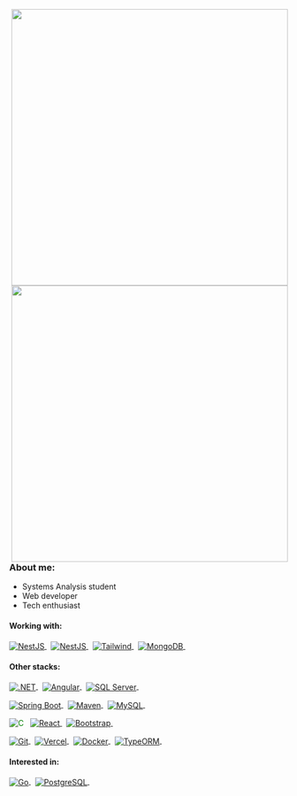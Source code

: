 <picture>
	<source align="right" width="500px" media="(prefers-color-scheme: dark)" srcset="https://github-readme-stats.vercel.app/api/wakatime?username=cesarbrancalhao&hide_border=true&theme=transparent&text_color=f1f1ee&title_color=2f81f7&custom_title=Most%20used%20languages&layout=compact" alt=" ">
	<img align="right" width="500px" src="https://github-readme-stats.vercel.app/api/wakatime?username=cesarbrancalhao&hide_border=true&theme=transparent&text_color=4b4b4b&title_color=2f81f7&custom_title=Most%20used%20languages&layout=compact" alt=" ">
</picture>
<picture>
	<source align="right" width="500px" media="(prefers-color-scheme: dark)" srcset="https://github-readme-stats.vercel.app/api?username=cesarbrancalhao&show_icons=true&count_private=true&hide_border=true&theme=transparent&rank_icon=github&text_color=f1f1ee&icon_color=2f81f7&title_color=2f81f7&show=prs_merged&hide=contribs&text_bold=false&custom_title=GitHub%20Stats"  alt=" ">
	<img align="right" width="500px" src="https://github-readme-stats.vercel.app/api?username=cesarbrancalhao&show_icons=true&count_private=true&hide_border=true&theme=transparent&rank_icon=github&text_color=4b4b4b&icon_color=0969da&title_color=0969da&show=prs_merged&hide=contribs&text_bold=false&custom_title=GitHub%20Stats" alt=" ">
</picture>
<div>
	
### About me:
- Systems Analysis student
- Web developer
- Tech enthusiast
	
#### Working with:
<div>
<p>

<a href="https://nestjs.com/" target="_blank">
  <picture>
    <source align="center" media="(prefers-color-scheme: dark)" srcset="https://img.shields.io/badge/-NestJS-05122A?style=flat&logo=nestjs&logoColor=fefefa" alt="NestJS"/>
    <img align="center" src="https://img.shields.io/badge/-NestJS-0969da?style=flat&logo=nestjs&logoColor=ffffff" alt="NestJS"/>
  </picture>
</a>&nbsp;

<a href="https://nextjs.org//" target="_blank">
  <picture>
    <source align="center" media="(prefers-color-scheme: dark)" srcset="https://img.shields.io/badge/-NextJS-05122A?style=flat&logo=next.js&logoColor=fefefa" alt="NextJS"/>
    <img align="center" src="https://img.shields.io/badge/-NestJS-0969da?style=flat&logo=nestjs&logoColor=ffffff" alt="NestJS"/>
  </picture>
</a>&nbsp;

<a href="https://tailwindcss.com/" target="_blank">
  <picture>
    <source align="center" media="(prefers-color-scheme: dark)" srcset="https://img.shields.io/badge/-Tailwind-05122A?style=flat&logo=tailwindcss&logoColor=fefefa" alt="Tailwind"/>
    <img align="center" src="https://img.shields.io/badge/-Tailwind-0969da?style=flat&logo=tailwindcss&logoColor=ffffff" alt="Tailwind"/>
  </picture>
</a>&nbsp;

<a href="https://www.mongodb.com/" target="_blank">
  <picture>
    <source align="center" media="(prefers-color-scheme: dark)" srcset="https://img.shields.io/badge/-MongoDB-05122A?style=flat&logo=mongodb&logoColor=fefefa" alt="MongoDB"/>
    <img align="center" src="https://img.shields.io/badge/-MongoDB-0969da?style=flat&logo=mongodb&logoColor=ffffff" alt="MongoDB"/>
  </picture>
</a>&nbsp;
</p><p>
<!--( 
<a href="https://www.typescriptlang.org/" target="_blank">
  <picture>
    <source align="center" media="(prefers-color-scheme: dark)" srcset="https://img.shields.io/badge/TypeScript-05122A?style=flat&logo=typescript&logoColor=fefefa" alt="TypeScript"/>
    <img align="center" src="https://img.shields.io/badge/TypeScript-0969da?style=flat&logo=typescript&logoColor=ffffff" alt="TypeScript"/>
  </picture>
</a>&nbsp;
<a href="https://expressjs.com/" target="_blank">
  <picture>
    <source align="center" media="(prefers-color-scheme: dark)" srcset="https://img.shields.io/badge/-Express.js-05122A?style=flat&logo=express&logoColor=fefefa" alt="EX"/>
    <img align="center" src="https://img.shields.io/badge/-Express.js-0969da?style=flat&logo=express&logoColor=ffffff" alt="EX"/>
  </picture>
</a>&nbsp;
<a href="https://nodejs.org/en" target="_blank">
  <picture>
    <source align="center" media="(prefers-color-scheme: dark)" srcset="https://img.shields.io/badge/-NodeJS-05122A?style=flat&logo=node.js&logoColor=fefefa" alt="Node.js"/> 
    <img align="center" src="https://img.shields.io/badge/-NodeJS-0969da?style=flat&logo=node.js&logoColor=ffffff" alt="Node.js"/>
  </picture>
</a>&nbsp; 
)-->
</p>
</div>

#### Other stacks:
<div>
<p>
<!--<a href="https://learn.microsoft.com/pt-br/dotnet/csharp/" target="_blank" style="text-decoration: none; color: green;">
  <picture>
    <source align="center" media="(prefers-color-scheme: dark)" srcset="https://img.shields.io/badge/C%23-05122A?style=flat&logo=c%23&logoColor=fefefa" alt="C#"/>
    <img align="center" src="https://img.shields.io/badge/C%23-0969da?style=flat&logo=c%23&logoColor=ffffff" alt="C#"/>
  </picture>
</a>&nbsp;-->

  <a href="https://dotnet.microsoft.com/pt-br/" target="_blank">
  <picture>
    <source align="center" media="(prefers-color-scheme: dark)" srcset="https://img.shields.io/badge/-.NET Core-05122A?style=flat&logo=.net&logoColor=fefefa" alt=".NET"/>
    <img align="center" src="https://img.shields.io/badge/-.NET Core-0969da?style=flat&logo=.net&logoColor=ffffff" alt=".NET"/>
  </picture>
</a>&nbsp;

<a href="https://angular.io/" target="_blank">
  <picture>
    <source align="center" media="(prefers-color-scheme: dark)" srcset="https://img.shields.io/badge/-Angular-05122A?style=flat&logo=angular&logoColor=fefefa" alt="Angular"/>
    <img align="center" src="https://img.shields.io/badge/-Angular-0969da?style=flat&logo=angular&logoColor=ffffff" alt="Angular"/>
  </picture>
</a>&nbsp;

<a href="https://learn.microsoft.com/en-us/sql/sql-server/?view=sql-server-ver16" target="_blank">
  <picture>
    <source align="center" media="(prefers-color-scheme: dark)" srcset="https://img.shields.io/badge/-SQL Server-05122A?style=flat&logo=microsoft-sql-server&logoColor=fefefa" alt="SQL Server"/>
    <img align="center" src="https://img.shields.io/badge/-SQL Server-0969da?style=flat&logo=microsoft-sql-server&logoColor=ffffff" alt="SQL Server"/>
  </picture>
</a>&nbsp;
</p>
</div>
<div>
<p>
<!-- <a href="https://www.java.com/en/" target="_blank" style="text-decoration: none; color: green;">
 <picture>
  <source align="center" media="(prefers-color-scheme: dark)" srcset="https://img.shields.io/badge/-Java-05122A?style=flat&logo=oracle&logoColor=fefefa" alt="Java"/>
  <img align="center" src="https://img.shields.io/badge/-Java-0969da?style=flat&logo=oracle" alt="Java"/>
 </picture>
</a>&nbsp; -->

<a href="https://spring.io/projects/spring-boot/" target="_blank">
  <picture>
    <source align="center" media="(prefers-color-scheme: dark)" srcset="https://img.shields.io/badge/-Spring Boot-05122A?style=flat&logo=spring&logoColor=fefefa" alt="Spring Boot"/>
    <img align="center" src="https://img.shields.io/badge/-Spring Boot-0969da?style=flat&logo=spring&logoColor=ffffff" alt="Spring Boot"/>
  </picture>
</a>&nbsp;

<a href="https://maven.apache.org/" target="_blank">
  <picture>
    <source align="center" media="(prefers-color-scheme: dark)" srcset="https://img.shields.io/badge/-Maven-05122A?style=flat&logo=Apache%20Maven&logoColor=fefefa" alt="Maven"/>
    <img align="center" src="https://img.shields.io/badge/-Maven-0969da?style=flat&logo=Apache%20Maven&logoColor=ffffff" alt="Maven"/>
  </picture>
</a>&nbsp;

<a href="https://www.mysql.com/" target="_blank">
  <picture>
    <source align="center" media="(prefers-color-scheme: dark)" srcset="https://img.shields.io/badge/-MySQL-05122A?style=flat&logo=rxdb&logoColor=fefefa" alt="MySQL"/>
    <img align="center" src="https://img.shields.io/badge/-MySQL-0969da?style=flat&logo=rxdb&logoColor=ffffff" alt="MySQL"/>
  </picture>
</a>&nbsp;
</p><p>
<a href="https://learn.microsoft.com/en-us/cpp/c-language/?view=msvc-170" target="_blank" style="text-decoration: none; color: green;">
  <picture>
    <source align="center" media="(prefers-color-scheme: dark)" srcset="https://img.shields.io/badge/-C++-05122A?style=flat&logo=c%2B%2B&logoColor=fefefa" alt="C"/>
    <img align="center" src="https://img.shields.io/badge/-C++-0969da?style=flat&logo=c%2B%2B&logoColor=ffffff" alt="C"/>
  </picture>
</a>&nbsp;

<a href="https://rust-lang.org/" target="_blank">
  <picture>
    <source align="center" media="(prefers-color-scheme: dark)" srcset="https://img.shields.io/badge/-Rust-05122A?style=flat&logo=rust&logoColor=fefefa" alt="React"/>
    <img align="center" src="https://img.shields.io/badge/-Rust-0969da?style=flat&logo=rust&logoColor=ffffff" alt="React"/>
  </picture>
</a>&nbsp;

<a href="https://getbootstrap.com/" target="_blank">
  <picture>
    <source align="center" media="(prefers-color-scheme: dark)" srcset="https://img.shields.io/badge/-Bootstrap-05122A?style=flat&logo=bootstrap&logoColor=fefefa" alt="Bootstrap"/>
    <img align="center" src="https://img.shields.io/badge/-Bootstrap-0969da?style=flat&logo=bootstrap&logoColor=ffffff" alt="Bootstrap"/>
  </picture>
</a>&nbsp;
<!-- <a href="https://developer.mozilla.org/en-US/docs/Web/JavaScript" target="_blank">
  <picture>
    <source align="center" media="(prefers-color-scheme: dark)" srcset="https://img.shields.io/badge/-JavaScript-05122A?style=flat&logo=javascript&logoColor=fefefa" alt="JavaScript"/>
    <img align="center" src="https://img.shields.io/badge/-JavaScript-0969da?style=flat&logo=javascript&logoColor=ffffff" alt="JavaScript"/>
  </picture>
</a>&nbsp; -->
</p><p>
  <a href="https://git-scm.com/" target="_blank">
  <picture>
    <source align="center" media="(prefers-color-scheme: dark)" srcset="https://img.shields.io/badge/-Git-05122A?style=flat&logo=git&logoColor=fefefa" alt="Git"/>
    <img align="center" src="https://img.shields.io/badge/-Git-0969da?style=flat&logo=git&logoColor=ffffff" alt="Git"/>
  </picture>
</a>&nbsp;

<a href="https://vercel.com/" target="_blank">
  <picture>
    <source align="center" media="(prefers-color-scheme: dark)" srcset="https://img.shields.io/badge/-Vercel-05122A?style=flat&logo=vercel&logoColor=fefefa" alt="Vercel"/>
    <img align="center" src="https://img.shields.io/badge/-Vercel-0969da?style=flat&logo=vercel&logoColor=ffffff" alt="Vercel"/>
  </picture>
</a>&nbsp;

<a href="https://docker.com/" target="_blank">
  <picture>
    <source align="center" media="(prefers-color-scheme: dark)" srcset="https://img.shields.io/badge/-Docker-05122A?style=flat&logo=docker&logoColor=fefefa" alt="Docker"/>
    <img align="center" src="https://img.shields.io/badge/-Docker-0969da?style=flat&logo=docker&logoColor=ffffff" alt="Docker"/>
  </picture>
</a>&nbsp;
<a href="https://typeorm.io/" target="_blank">
  <picture>
    <source align="center" media="(prefers-color-scheme: dark)" srcset="https://img.shields.io/badge/-TypeORM-05122A?style=flat&logo=microsoft-excel&logoColor=fefefa" alt="TypeORM"/>
    <img align="center" src="https://img.shields.io/badge/-TypeORM-0969da?style=flat&logo=microsoft-excel&logoColor=ffffff" alt="TypeORM"/>
  </picture>
</a>&nbsp;
</p>
</div>

#### Interested in:
<div>
<p>
<a href="https://go.dev/" target="_blank">
  <picture>
    <source align="center" media="(prefers-color-scheme: dark)" srcset="https://img.shields.io/badge/-Golang-05122A?style=flat&logo=go&logoColor=fefefa" alt="Go"/>
    <img align="center" src="https://img.shields.io/badge/-Golang-0969da?style=flat&logo=go&logoColor=ffffff" alt="Go"/>
  </picture>
</a>&nbsp;
<a href="https://www.postgresql.org/" target="_blank">
  <picture>
    <source align="center" media="(prefers-color-scheme: dark)" srcset="https://img.shields.io/badge/-PostgreSQL-05122A?style=flat&logo=postgresql&logoColor=fefefa" alt="PostgreSQL"/>
    <img align="center" src="https://img.shields.io/badge/-PostgreSQL-0969da?style=flat&logo=postgresql&logoColor=ffffff" alt="PostgreSQL"/>
  </picture>
</a>&nbsp;
</p>
</div>
</div>
